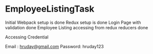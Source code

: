 # EmployeeListingTask

Initial Webpack setup is done
Redux setup is done
Login Page with validation done
Employee Listing accessing from redux reducers done

Accessing Credential 

Email :   hruday@gmail.com
Password: hruday123
